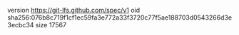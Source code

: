 version https://git-lfs.github.com/spec/v1
oid sha256:076b8c719f1cf1ec59fa3e772a33f3720c77f5ae188703d0543266d3e3ecbc34
size 17567
